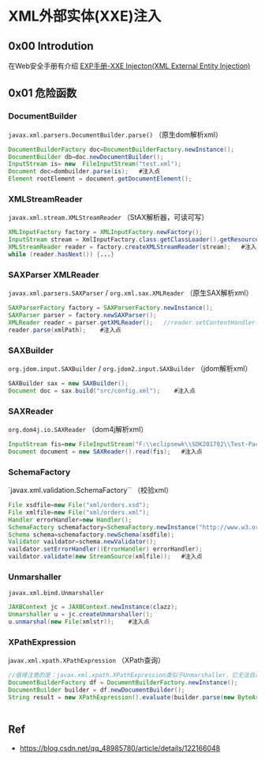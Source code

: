 # XML外部实体(XXE)注入

## 0x00 Introdution
在Web安全手册有介绍
[EXP手册-XXE Injecton(XML External Entity Injection)](https://github.com/ReAbout/web-sec/blob/master/exp/EXP-XXE.md)

## 0x01 危险函数

### DocumentBuilder
`javax.xml.parsers.DocumentBuilder.parse()`   （原生dom解析xml）

```java
DocumentBuilderFactory doc=DocumentBuilderFactory.newInstance();
DocumentBuilder db=doc.newDocumentBuilder();
InputStream is= new  FileInputStream("test.xml");    
Document doc=dombuilder.parse(is);   #注入点
Element rootElement = document.getDocumentElement();

```
### XMLStreamReader
`javax.xml.stream.XMLStreamReader`    （StAX解析器，可读可写）

```java
XMLInputFactory factory = XMLInputFactory.newFactory();
InputStream stream = XmlInputFactory.class.getClassLoader().getResourceAsStream("webService/xml/users.xml");
XMLStreamReader reader = factory.createXMLStreamReader(stream);   #注入点
while (reader.hasNext()) {...}
```
### SAXParser XMLReader

`javax.xml.parsers.SAXParser`  /  `org.xml.sax.XMLReader`  （原生SAX解析xml）

```java
SAXParserFactory factory = SAXParserFactory.newInstance();
SAXParser parser = factory.newSAXParser();
XMLReader reader = parser.getXMLReader();   //reader.setContentHandler(new MyContentHandler());
reader.parse(xmlPath);    #注入点
```

### SAXBuilder

`org.jdom.input.SAXBuilder`  /  `org.jdom2.input.SAXBuilder`   （jdom解析xml）

```java
SAXBuilder sax = new SAXBuilder();
Document doc = sax.build("src/config.xml");    #注入点
```
### SAXReader

`org.dom4j.io.SAXReader`   （dom4j解析xml）

```java
InputStream fis=new FileInputStream("F:\\eclipsewk\\SDK201702\\Test-Pack\\package\\work\\before\\AndrdManit.xml");
Document document = new SAXReader().read(fis);   #注入点
```

### SchemaFactory

`javax.xml.validation.SchemaFactory``    （校验xml）

```java
File xsdfile=new File("xml/orders.xsd");
File xmlfile=new File("xml/orders.xml");
Handler errorHandler=new Handler();
SchemaFactory schemafactory=SchemaFactory.newInstance("http://www.w3.org/2001/XMLSchema"); //
Schema schema=schemafactory.newSchema(xsdfile);
Validator vaildator=schema.newValidator();
vaildator.setErrorHandler((ErrorHandler) errorHandler);
vaildator.validate(new StreamSource(xmlfile));   #注入点

```
### Unmarshaller

`javax.xml.bind.Unmarshaller`

```java
JAXBContext jc = JAXBContext.newInstance(clazz);
Unmarshaller u = jc.createUnmarshaller();
u.unmarshal(new File(xmlstr));    #注入点
```
### XPathExpression
j`avax.xml.xpath.XPathExpression`   （XPath查询）

```java
//值得注意的是：javax.xml.xpath.XPathExpression类似于Unmarshaller，它无法自行安全地配置，因此必须首先通过另一个安全的XML解析器解析不受信任的数据
DocumentBuilderFactory df = DocumentBuilderFactory.newInstance();    
DocumentBuilder builder = df.newDocumentBuilder();
String result = new XPathExpression().evaluate(builder.parse(new ByteArrayInputStream(xml.getBytes())));
 
```

## Ref
- https://blog.csdn.net/qq_48985780/article/details/122166048
